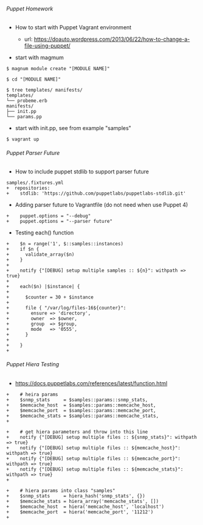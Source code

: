 ###### Puppet Homework ######

* How to start with Puppet Vagrant environment 
  
   -  url: https://doauto.wordpress.com/2013/06/22/how-to-change-a-file-using-puppet/

* start with magmum

```
$ magnum module create "[MODULE NAME]"

$ cd "[MODULE NAME]"

$ tree templates/ manifests/
templates/
└── probeme.erb
manifests/
├── init.pp
└── params.pp
```

* start with init.pp, see from example "samples"

```
$ vagrant up
```

###### Puppet Parser Future #####

* How to include puppet stdlib to support parser future

```
samples/.fixtures.yml
+  repositories:
+    stdlib: 'https://github.com/puppetlabs/puppetlabs-stdlib.git'
```

* Adding parser future to Vagrantfile (do not need when use Puppet 4)

```
+    puppet.options = "--debug"
+    puppet.options = "--parser future"
```

* Testing each() function

```
+    $n = range('1', $::samples::instances)
+    if $n {
+      validate_array($n)
+    }
+
+    notify {"[DEBUG] setup multiple samples :: ${n}": withpath => true}
+
+    each($n) |$instance| {
+
+      $counter = 30 + $instance
+
+      file { "/var/log/files-16${counter}":
+        ensure => 'directory',
+        owner  => $owner,
+        group  => $group,
+        mode   => '0555',
+      }
+
+    }
+
```

###### Puppet Hiera Testing ######
  * https://docs.puppetlabs.com/references/latest/function.html

```
+    # heira params
+    $snmp_stats     = $samples::params::snmp_stats,
+    $memcache_host  = $samples::params::memcache_host,
+    $memcache_port  = $samples::params::memcache_port,
+    $memcache_stats = $samples::params::memcache_stats,
+

+    # get hiera parameters and throw into this line
+    notify {"[DEBUG] setup multiple files :: ${snmp_stats}": withpath => true}
+    notify {"[DEBUG] setup multiple files :: ${memcache_host}": withpath => true}
+    notify {"[DEBUG] setup multiple files :: ${memcache_port}": withpath => true}
+    notify {"[DEBUG] setup multiple files :: ${memcache_stats}": withpath => true}
+

+    # hiera params into class "samples"
+    $snmp_stats     = hiera_hash('snmp_stats', {})
+    $memcache_stats = hiera_array('memcache_stats', [])
+    $memcache_host  = hiera('memcache_host', 'localhost')
+    $memcache_port  = hiera('memcache_port', '11212')
+
```
